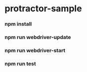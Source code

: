 # protractor-sample

### npm install
### npm run webdriver-update
### npm run webdriver-start
### npm run test
